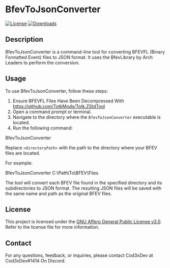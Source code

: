 # BfevToJsonConverter

[![License](https://img.shields.io/badge/License-AGPL%20v3.0-blue.svg)](LICENSE.txt)
[![Downloads](https://img.shields.io/github/downloads/your-username/your-repository/total)](https://github.com/your-username/your-repository/releases)

## Description

BfevToJsonConverter is a command-line tool for converting BFEVFL (Binary Formatted Event) files to JSON format. It uses the BfevLibrary by Arch Leaders to perform the conversion.

## Usage

To use BfevToJsonConverter, follow these steps:

1. Ensure BFEVFL Files Have Been Decompressed With https://github.com/TotkMods/Totk.ZStdTool
2. Open a command prompt or terminal.
3. Navigate to the directory where the `BfevToJsonConverter` executable is located.
4. Run the following command:

BfevToJsonConverter <directoryPath>
  
Replace `<directoryPath>` with the path to the directory where your BFEV files are located.

For example:
  
BfevToJsonConverter C:\Path\To\BFEV\Files
  
The tool will convert each BFEV file found in the specified directory and its subdirectories to JSON format. The resulting JSON files will be saved with the same name and path as the original BFEV files.

## License

This project is licensed under the [GNU Affero General Public License v3.0](LICENSE.txt). Refer to the license file for more information.

## Contact

For any questions, feedback, or inquiries, please contact Cod3xDev at Cod3xDev#1414 On Discord.
